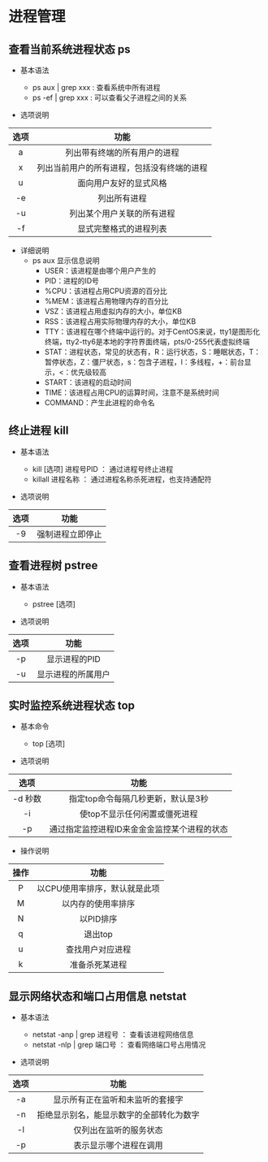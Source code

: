 # 进程管理
## 查看当前系统进程状态  ps
- 基本语法
  - ps aux | grep xxx   :  查看系统中所有进程
  - ps -ef | grep xxx   :  可以查看父子进程之间的关系

- 选项说明

| 选项 | 功能 |
|:--:|:--:|
| a | 列出带有终端的所有用户的进程 |
| x | 列出当前用户的所有进程，包括没有终端的进程 |
| u | 面向用户友好的显式风格 |
| -e | 列出所有进程 |
| -u | 列出某个用户关联的所有进程 |
| -f | 显式完整格式的进程列表 |

- 详细说明
  - ps aux 显示信息说明
    - USER：该进程是由哪个用户产生的
    - PID：进程的ID号
    - %CPU：该进程占用CPU资源的百分比
    - %MEM：该进程占用物理内存的百分比
    - VSZ：该进程占用虚拟内存的大小，单位KB
    - RSS：该进程占用实际物理内存的大小，单位KB
    - TTY：该进程在哪个终端中运行的。对于CentOS来说，tty1是图形化终端，tty2-tty6是本地的字符界面终端，pts/0-255代表虚拟终端
    - STAT：进程状态，常见的状态有，R：运行状态，S：睡眠状态，T：暂停状态，Z：僵尸状态，s：包含子进程，l：多线程，+：前台显示，<：优先级较高
    - START：该进程的启动时间
    - TIME：该进程占用CPU的运算时间，注意不是系统时间
    - COMMAND：产生此进程的命令名


## 终止进程  kill
- 基本语法
  - kill [选项] 进程号PID   ： 通过进程号终止进程
  - killall 进程名称   ： 通过进程名称杀死进程，也支持通配符

- 选项说明

| 选项 | 功能 |
|:--:|:--:|
| -9 | 强制进程立即停止 |


## 查看进程树  pstree
- 基本语法
  - pstree [选项]

- 选项说明

| 选项 | 功能 |
|:--:|:--:|
| -p | 显示进程的PID |
| -u | 显示进程的所属用户 |


## 实时监控系统进程状态   top
- 基本命令
  - top [选项]

- 选项说明

| 选项 | 功能 |
|:--:|:--:|
| -d 秒数 | 指定top命令每隔几秒更新，默认是3秒 |
| -i | 使top不显示任何闲置或僵死进程 |
| -p | 通过指定监控进程ID来金金金监控某个进程的状态 |

- 操作说明

| 操作 | 功能 |
|:--:|:--:|
| P | 以CPU使用率排序，默认就是此项 |
| M | 以内存的使用率排序 |
| N | 以PID排序 |
| q | 退出top |
| u | 查找用户对应进程 |
| k | 准备杀死某进程 |


## 显示网络状态和端口占用信息   netstat
- 基本语法
  - netstat -anp | grep 进程号  ： 查看该进程网络信息
  - netstat -nlp | grep 端口号  ： 查看网络端口号占用情况

- 选项说明

| 选项 | 功能 |
|:--:|:--:|
| -a | 显示所有正在监听和未监听的套接字 |
| -n | 拒绝显示别名，能显示数字的全部转化为数字 |
| -l | 仅列出在监听的服务状态 |
| -p | 表示显示哪个进程在调用 |
